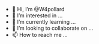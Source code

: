 - 👋 Hi, I’m @W4pollard
- 👀 I’m interested in ...
- 🌱 I’m currently learning ...
- 💞️ I’m looking to collaborate on ...
- 📫 How to reach me ...

<!---
W4pollard/W4pollard is a ✨ special ✨ repository because its `README.md` (this file) appears on your GitHub profile.
You can click the Preview link to take a look at your changes.
--->
